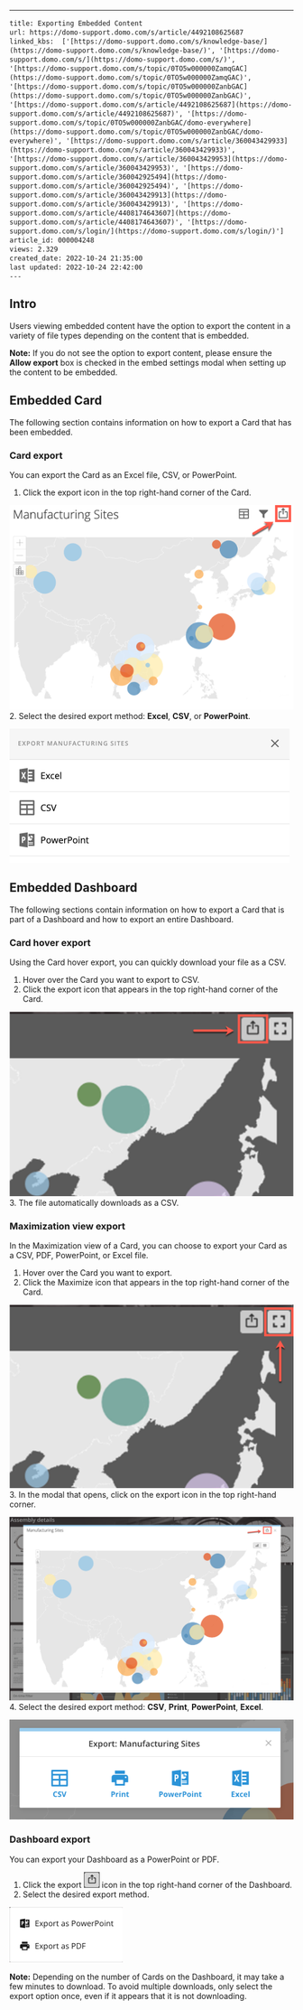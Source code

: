 ---
    title: Exporting Embedded Content
    url: https://domo-support.domo.com/s/article/4492108625687
    linked_kbs:  ['[https://domo-support.domo.com/s/knowledge-base/](https://domo-support.domo.com/s/knowledge-base/)', '[https://domo-support.domo.com/s/](https://domo-support.domo.com/s/)', '[https://domo-support.domo.com/s/topic/0TO5w000000ZamqGAC](https://domo-support.domo.com/s/topic/0TO5w000000ZamqGAC)', '[https://domo-support.domo.com/s/topic/0TO5w000000ZanbGAC](https://domo-support.domo.com/s/topic/0TO5w000000ZanbGAC)', '[https://domo-support.domo.com/s/article/4492108625687](https://domo-support.domo.com/s/article/4492108625687)', '[https://domo-support.domo.com/s/topic/0TO5w000000ZanbGAC/domo-everywhere](https://domo-support.domo.com/s/topic/0TO5w000000ZanbGAC/domo-everywhere)', '[https://domo-support.domo.com/s/article/360043429933](https://domo-support.domo.com/s/article/360043429933)', '[https://domo-support.domo.com/s/article/360043429953](https://domo-support.domo.com/s/article/360043429953)', '[https://domo-support.domo.com/s/article/360042925494](https://domo-support.domo.com/s/article/360042925494)', '[https://domo-support.domo.com/s/article/360043429913](https://domo-support.domo.com/s/article/360043429913)', '[https://domo-support.domo.com/s/article/4408174643607](https://domo-support.domo.com/s/article/4408174643607)', '[https://domo-support.domo.com/s/login/](https://domo-support.domo.com/s/login/)']
    article_id: 000004248
    views: 2.329
    created_date: 2022-10-24 21:35:00
    last updated: 2022-10-24 22:42:00
    ---



Intro
-----


Users viewing embedded content have the option to export the content in a variety of file types depending on the content that is embedded.







**Note:** If you do not see the option to export content, please ensure the **Allow export** box is checked in the embed settings modal when setting up the content to be embedded.



Embedded Card
-------------


The following section contains information on how to export a Card that has been embedded.


### Card export


You can export the Card as an Excel file, CSV, or PowerPoint.


1. Click the export icon in the top right-hand corner of the Card.  
  
![Card_Embed_Export.png](Card_Embed_Export.png)
2. Select the desired export method: **Excel**, **CSV**, or **PowerPoint**.  
  
![Card_Embed_Export_Options.png](Card_Embed_Export_Options.png)


Embedded Dashboard
------------------


The following sections contain information on how to export a Card that is part of a Dashboard and how to export an entire Dashboard.


### Card hover export


Using the Card hover export, you can quickly download your file as a CSV.


1. Hover over the Card you want to export to CSV.
2. Click the export icon that appears in the top right-hand corner of the Card.  
  
![Hover_Export.png](Hover_Export.png)
3. The file automatically downloads as a CSV.


### Maximization view export


In the Maximization view of a Card, you can choose to export your Card as a CSV, PDF, PowerPoint, or Excel file.


1. Hover over the Card you want to export.
2. Click the Maximize icon that appears in the top right-hand corner of the Card.  
  
![Maximization_View_Export.png](Maximization_View_Export.png)
3. In the modal that opens, click on the export icon in the top right-hand corner.  
  
![Maximize_Modal_Export.png](Maximize_Modal_Export.png)
4. Select the desired export method: **CSV**, **Print**, **PowerPoint**, **Excel**.  
  
![Maximization_Export_Options.png](Maximization_Export_Options.png)


### Dashboard export


You can export your Dashboard as a PowerPoint or PDF.


1. Click the export ![Export_Icon.png](Export_Icon.png) icon in the top right-hand corner of the Dashboard.
2. Select the desired export method.  
  
![Dashboard_Export_Options.png](Dashboard_Export_Options.png)  





**Note:** Depending on the number of Cards on the Dashboard, it may take a few minutes to download. To avoid multiple downloads, only select the export option once, even if it appears that it is not downloading.
